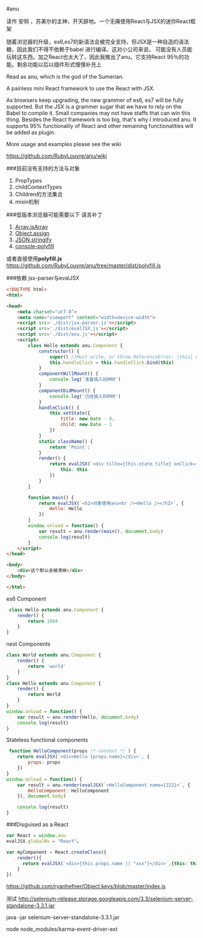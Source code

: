 #anu

读作 安努 ，苏美尔的主神，开天辟地。一个无痛使用React与JSX的迷你React框架

随着浏览器的升级，es6,es7的新语法会被完全支持，但JSX是一种自造的语法糖，因此我们不得不依赖于babel 进行编译。这对小公司来说，
可能没有人员能玩转这东西。加之React也太大了，因此我推出了anu。它支持React 95％的功能。剩余功能以后以插件形式慢慢补充上


Read as anu, which is the god of the Sumerian.

A painless mini React framework to use the React with JSX.

As browsers keep upgrading, the new grammer of es6, es7 will be fully supported. But the JSX is a grammer sugar that we have to rely on the Babel to compile it. Small companies may not have staffs that can win this thing. Besides the React framework is too big, that's why I introduced anu. It supports 95% functionalily of React and other remaining functionalities will be added as plugin.

More usage and examples please see the wiki

https://github.com/RubyLouvre/anu/wiki

###目前没有支持的方法与对象

1. PropTypes
2. childContextTypes
3. Children的方法集合
4. mixin机制

###低版本浏览器可能需要以下 语言补丁

1. [Array.isArray](https://github.com/juliangruber/isarray/blob/master/index.js)
2. [Object.assign](https://github.com/ryanhefner/Object.assign/blob/master/index.js)
3. [JSON.stringify](https://github.com/flowersinthesand/stringifyJSON)
4. [console-polyfill](https://github.com/paulmillr/console-polyfill) 

或者直接使用**polyfill.js** https://github.com/RubyLouvre/anu/tree/master/dist/polyfill.js


###依赖 jsx-parser与evalJSX

```html
<!DOCTYPE html>
<html>

<head>
    <meta charset="utf-8">
    <meta name="viewport" content="width=device-width">
    <script src='./dist/jsx-parser.js'></script>
    <script src='./dist/evalJSX.js'></script>
    <script src='./dist/anu.js'></script>
    <script>
        class Hello extends anu.Component {
            constructor() {
                super() //Must write, or throw ReferenceError: |this| used uninitialized in Hello class constructor
                this.handleClick = this.handleClick.bind(this)
            }
            componentWillMount() {
                console.log('准备插入DOM树')
            }
            componentDidMount() {
                console.log('已经插入DOM树')
            }
            handleClick() {
                this.setState({
                    title: new Date - 0,
                    child: new Date - 1
                })
            }
            static className() {
                return 'Point';
            }
            render() {
                return evalJSX(`<div tilte={this.state.title} onClick={this.handleClick} >{this.state.child || "点我"}</div>`, {
                    this: this
                })
            }
        }

        function main() {
            return evalJSX(`<h2>对象使用anu<br /><Hello /></h2>`, {
                Hello: Hello
            })
        }
        window.onload = function() {
            var result = anu.render(main(), document.body)
            console.log(result)
        }
    </script>
</head>

<body>
    <div>这个默认会被清掉</div>
</body>

</html>
```

es6 Component
```javascript
 class Hello extends anu.Component {
    render() {
        return 1984
    }
}
```
nest Components

```javascript
class World extends anu.Component {
    render() {
        return 'world'
    }
}
class Hello extends anu.Component {
    render() {
        return World
    }
}
window.onload = function() {
    var result = anu.render(Hello, document.body)
    console.log(result)
}
```

Stateless functional components 
```javascript
 function HelloComponent(props /* context */ ) {
    return evalJSX(`<div>Hello {props.name}</div>`, {
        props: props
    })
}
window.onload = function() {
    var result = anu.render(evalJSX(`<HelloComponent name={222}>`, {
        HelloComponent: HelloComponent
    }), document.body)

    console.log(result)
}
```

###Disguised as a React

```javascript
var React = window.anu
evalJSX.globalNs = "React"。

var myComponent = React.createClass({
    render(){
      return evalJSX(`<div>{this.props.name || "xxx"}</div>`,{this: this})
    }
})
```
https://github.com/ryanhefner/Object.keys/blob/master/index.js


测试 
http://selenium-release.storage.googleapis.com/3.3/selenium-server-standalone-3.3.1.jar

java -jar selenium-server-standalone-3.3.1.jar

node node_modules/karma-event-driver-ext


